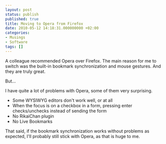 ```yaml
---
layout: post
status: publish
published: true
title: Moving to Opera from Firefox
date: 2010-05-12 14:18:31.000000000 +02:00
categories:
- Musings
- Software
tags: []
---
```

A colleague recommended Opera over Firefox. The main reason for me to switch was the built-in bookmark synchronization and mouse gestures. And they are truly great.

But...

I have quite a lot of problems with Opera, some of them very surprising.

- Some WYSIWYG editors don't work well, or at all
- When the focus is on a checkbox in a form, pressing enter checks/unchecks instead of sending the form
- No RikaiChan plugin
- No Live Bookmarks

That said, if the bookmark synchronization works without problems as expected, I'll probably still stick with Opera, as that is huge to me.
